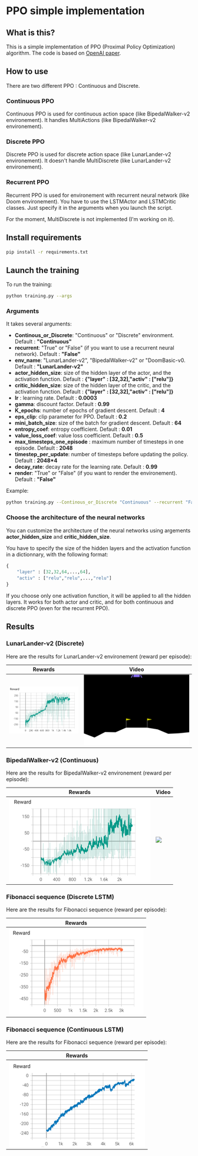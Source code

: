# PPO simple implementation

## What is this?

This is a simple implementation of PPO (Proximal Policy Optimization) algorithm.
The code is based on [OpenAI paper](https://arxiv.org/pdf/1707.06347.pdf).

## How to use

There are two different PPO : Continuous and Discrete.

### Continuous PPO

Continuous PPO is used for continuous action space (like BipedalWalker-v2 environement).
It handles MultiActions (like BipedalWalker-v2 environement).


### Discrete PPO

Discrete PPO is used for discrete action space (like LunarLander-v2 environement).
It doesn't handle MultiDiscrete (like LunarLander-v2 environement).

### Recurrent PPO

Recurrent PPO is used for environement with recurrent neural network (like Doom environement).
You have to use the LSTMActor and LSTMCritic classes.
Just specify it in the arguments when you launch the script.

For the moment, MultiDiscrete  is not implemented (I'm working on it).

## Install requirements

```bash
pip install -r requirements.txt
```

## Launch the training

To run the training:

```bash
python training.py --args
```

### Arguments
It takes several arguments:
- **Continous_or_Discrete**: "Continuous" or "Discrete" environment. Default : **"Continuous"**
- **recurrent**: "True" or "False" (if you want to use a recurrent neural network). Default : **"False"**
- **env_name**: "LunarLander-v2", "BipedalWalker-v2" or "DoomBasic-v0. Default : **"LunarLander-v2"**
- **actor_hidden_size**: size of the hidden layer of the actor, and the activation function. Default : **{"layer" : [32,32],"activ" : ["relu"]}**
- **critic_hidden_size**: size of the hidden layer of the critic, and the activation function. Default : **{"layer" : [32,32],"activ" : ["relu"]}**
- **lr** : learning rate. Default : **0.0003**
- **gamma**: discount factor. Default : **0.99**
- **K_epochs**: number of epochs of gradient descent. Default : **4**
- **eps_clip**: clip parameter for PPO. Default : **0.2**
- **mini_batch_size**: size of the batch for gradient descent. Default : **64**
- **entropy_coef**: entropy coefficient. Default : **0.01**
- **value_loss_coef**: value loss coefficient. Default : **0.5**
- **max_timesteps_one_episode** : maximum number of timesteps in one episode. Default : **2048**
- **timestep_per_update**: number of timesteps before updating the policy. Default : **2048*4**
- **decay_rate**: decay rate for the learning rate. Default : **0.99**
- **render**: "True" or "False" (if you want to render the environement). Default : **"False"**

Example:
```bash
python training.py --Continous_or_Discrete "Continuous" --recurrent "False" --env_name "LunarLander-v2" --actor_hidden_size '{"layer" : [32,32],"activ" : ["relu"]}' --critic_hidden_size '{"layer" : [32,32],"activ" : ["relu"]}' --lr 0.0003 --gamma 0.99 --K_epochs 4 --eps_clip 0.2 --mini_batch_size 64 --entropy_coef 0.01 --value_loss_coef 0.5 --max_timesteps_one_episode 2048 --timestep_per_update 2048*4 --decay_rate 0.99 --render "False"
```

### Choose the architecture of the neural networks

You can customize the architecture of the neural networks using argements **actor_hidden_size** and **critic_hidden_size**.

You have to specify the size of the hidden layers and the activation function in a dictionnary, with the following format:
```python
{
    "layer" : [32,32,64,...,64],
    "activ" : ["relu","relu",...,"relu"]
}
```
If you choose only one activation function, it will be applied to all the hidden layers.
It works for both actor and critic, and for both continuous and discrete PPO (even for the recurrent PPO).


## Results



### LunarLander-v2 (Discrete)

Here are the results for LunarLander-v2 environement (reward per episode):

| Rewards                                              | Video                                     |
|------------------------------------------------------|-------------------------------------------|
| <img src=results/curves/lunar_lander.png width=100%> | <img src=results/gif/lunar.gif width=100%> |


### BipedalWalker-v2 (Continuous)

Here are the results for BipedalWalker-v2 environement (reward per episode):

| Rewards                                             | Video                                              |
|-----------------------------------------------------|----------------------------------------------------|
| <img src=results/curves/biped_walker.png width=100%> | <img src=results/gif/bipedal_walker.gif width=100%> |



### Fibonacci sequence (Discrete LSTM)

Here are the results for Fibonacci sequence (reward per episode):

| Rewards                                                    |                                           
|------------------------------------------------------------|
| <img src=results/curves/fibonacci_discrete.png width=100%> |

### Fibonacci sequence (Continuous LSTM)

Here are the results for Fibonacci sequence (reward per episode):

| Rewards                                                    |
|------------------------------------------------------------|
| <img src=results/curves/fibonacci_continuous.png width=100%> |



